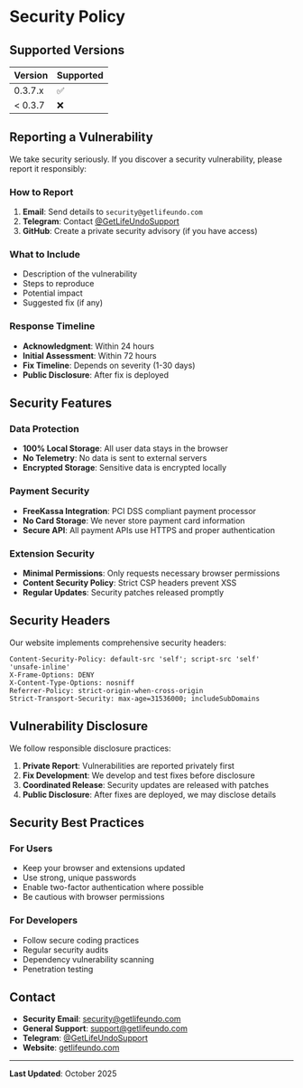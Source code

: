 # Security Policy

## Supported Versions

| Version | Supported          |
| ------- | ------------------ |
| 0.3.7.x | :white_check_mark: |
| < 0.3.7 | :x:                |

## Reporting a Vulnerability

We take security seriously. If you discover a security vulnerability, please report it responsibly:

### How to Report

1. **Email**: Send details to `security@getlifeundo.com`
2. **Telegram**: Contact [@GetLifeUndoSupport](https://t.me/GetLifeUndoSupport)
3. **GitHub**: Create a private security advisory (if you have access)

### What to Include

- Description of the vulnerability
- Steps to reproduce
- Potential impact
- Suggested fix (if any)

### Response Timeline

- **Acknowledgment**: Within 24 hours
- **Initial Assessment**: Within 72 hours  
- **Fix Timeline**: Depends on severity (1-30 days)
- **Public Disclosure**: After fix is deployed

## Security Features

### Data Protection
- **100% Local Storage**: All user data stays in the browser
- **No Telemetry**: No data is sent to external servers
- **Encrypted Storage**: Sensitive data is encrypted locally

### Payment Security
- **FreeKassa Integration**: PCI DSS compliant payment processor
- **No Card Storage**: We never store payment card information
- **Secure API**: All payment APIs use HTTPS and proper authentication

### Extension Security
- **Minimal Permissions**: Only requests necessary browser permissions
- **Content Security Policy**: Strict CSP headers prevent XSS
- **Regular Updates**: Security patches released promptly

## Security Headers

Our website implements comprehensive security headers:

```
Content-Security-Policy: default-src 'self'; script-src 'self' 'unsafe-inline'
X-Frame-Options: DENY
X-Content-Type-Options: nosniff
Referrer-Policy: strict-origin-when-cross-origin
Strict-Transport-Security: max-age=31536000; includeSubDomains
```

## Vulnerability Disclosure

We follow responsible disclosure practices:

1. **Private Report**: Vulnerabilities are reported privately first
2. **Fix Development**: We develop and test fixes before disclosure
3. **Coordinated Release**: Security updates are released with patches
4. **Public Disclosure**: After fixes are deployed, we may disclose details

## Security Best Practices

### For Users
- Keep your browser and extensions updated
- Use strong, unique passwords
- Enable two-factor authentication where possible
- Be cautious with browser permissions

### For Developers
- Follow secure coding practices
- Regular security audits
- Dependency vulnerability scanning
- Penetration testing

## Contact

- **Security Email**: security@getlifeundo.com
- **General Support**: support@getlifeundo.com
- **Telegram**: [@GetLifeUndoSupport](https://t.me/GetLifeUndoSupport)
- **Website**: [getlifeundo.com](https://getlifeundo.com)

---

**Last Updated**: October 2025
